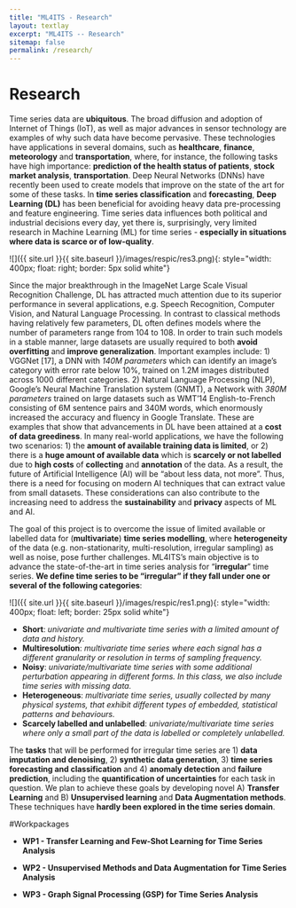 ```yaml
---
title: "ML4ITS - Research"
layout: textlay
excerpt: "ML4ITS -- Research"
sitemap: false
permalink: /research/
---
```


# Research


Time series data are **ubiquitous**. The broad diffusion and adoption of Internet of Things (IoT), as well as major advances in sensor technology are examples of why such data have become pervasive. These technologies have applications in several domains, such as **healthcare**, **finance**, **meteorology** and **transportation**, where, for instance, the following tasks have high importance: **prediction of the health status of patients**, **stock market analysis**, **transportation**. Deep Neural Networks (DNNs) have recently been used to create models that improve on the state of the art for some of these tasks. In **time series classification** and **forecasting**, **Deep Learning (DL)** has been beneficial for avoiding heavy data pre-processing and feature engineering. Time series data influences both political and industrial decisions every day, yet there is, surprisingly, very limited research in Machine Learning (ML) for time series - **especially in situations where data is scarce or of low-quality**.

![]({{ site.url }}{{ site.baseurl }}/images/respic/res3.png){: style="width: 400px; float: right; border: 5px solid white"}

Since the major breakthrough in the ImageNet Large Scale Visual Recognition Challenge, DL has attracted much attention due to its superior performance in several applications, e.g. Speech Recognition, Computer Vision, and Natural Language Processing. In contrast to classical methods having relatively few parameters, DL often defines models where the number of parameters range from 104 to 108. In order to train such models in a stable manner, large datasets are usually required to both **avoid overfitting** and **improve generalization**. Important examples include: 1) VGGNet [17], a DNN with *140M parameters* which can identify an image’s category with error rate below 10%, trained on 1.2M images distributed across 1000 different categories. 2) Natural Language Processing (NLP), Google’s Neural Machine Translation system (GNMT), a Network with *380M parameters* trained on large datasets such as WMT’14 English-to-French consisting of 6M sentence pairs and 340M words, which enormously increased the accuracy and fluency in Google Translate. These are examples that show that advancements in DL have been attained at a **cost of data greediness**.
In many real-world applications, we have the following two scenarios: 1) the **amount of available training data is limited**, or 2) there is a **huge amount of available data** which is **scarcely or not labelled** due to **high costs** of **collecting** and **annotation** of the data. As a result, the future of Artificial Intelligence (AI) will be “about less data, not more”. Thus, there is a need for focusing on modern AI techniques that can extract value from small datasets. These considerations can also contribute to the increasing need to address the **sustainability** and **privacy** aspects of ML and AI.

The goal of this project is to overcome the issue of limited available or labelled data for (**multivariate**) **time series modelling**, where **heterogeneity** of the data (e.g. non-stationarity, multi-resolution, irregular sampling) as well as noise, pose further challenges. ML4ITS’s main objective is to advance the state-of-the-art in time series analysis for “**irregular**” time series. **We define time series to be “**irregular**” if they fall under one or several of the following categories**:

![]({{ site.url }}{{ site.baseurl }}/images/respic/res1.png){: style="width: 400px; float: left; border: 25px solid white"}

 - **Short**: *univariate and multivariate time series with a limited amount of data and history.*
 - **Multiresolution**: *multivariate time series where each signal has a different granularity or resolution in terms of sampling frequency.*
 - **Noisy**:  *univariate/multivariate time series with some additional perturbation appearing in different forms. In this class, we also include time series with missing data.* 
 - **Heterogeneous**: *multivariate time series, usually collected by many physical systems, that exhibit different types of embedded, statistical patterns and behaviours.*
 - **Scarcely labelled and unlabelled**: *univariate/multivariate time series where only a small part of the data is labelled or completely unlabelled.*


The **tasks** that will be performed for irregular time series are 1) **data imputation and denoising**, 2) **synthetic data generation**, 3) **time series forecasting and classification** and 4) **anomaly detection** and **failure prediction**, including the **quantification of uncertainties** for each task in question. We plan to achieve these goals by developing novel A) **Transfer Learning** and B) **Unsupervised learning** and **Data Augmentation methods**. These techniques have **hardly been explored in the time series domain**.

#Workpackages

- **WP1 - Transfer Learning and Few-Shot Learning for Time Series Analysis**

- **WP2 - Unsupervised Methods and Data Augmentation for Time Series Analysis**

- **WP3 - Graph Signal Processing (GSP) for Time Series Analysis**